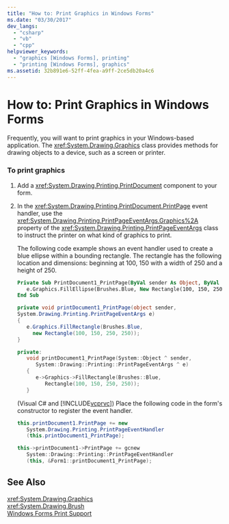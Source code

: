 ```yaml
---
title: "How to: Print Graphics in Windows Forms"
ms.date: "03/30/2017"
dev_langs: 
  - "csharp"
  - "vb"
  - "cpp"
helpviewer_keywords: 
  - "graphics [Windows Forms], printing"
  - "printing [Windows Forms], graphics"
ms.assetid: 32b891e6-52ff-4fea-a9ff-2ce5db20a4c6
---
```

# How to: Print Graphics in Windows Forms
Frequently, you will want to print graphics in your Windows-based application. The <xref:System.Drawing.Graphics> class provides methods for drawing objects to a device, such as a screen or printer.  
  
### To print graphics  
  
1. Add a <xref:System.Drawing.Printing.PrintDocument> component to your form.  
  
2. In the <xref:System.Drawing.Printing.PrintDocument.PrintPage> event handler, use the <xref:System.Drawing.Printing.PrintPageEventArgs.Graphics%2A> property of the <xref:System.Drawing.Printing.PrintPageEventArgs> class to instruct the printer on what kind of graphics to print.  
  
    The following code example shows an event handler used to create a blue ellipse within a bounding rectangle. The rectangle has the following location and dimensions: beginning at 100, 150 with a width of 250 and a height of 250.  
  
   ```vb  
   Private Sub PrintDocument1_PrintPage(ByVal sender As Object, ByVal e As System.Drawing.Printing.PrintPageEventArgs) Handles PrintDocument1.PrintPage  
      e.Graphics.FillEllipse(Brushes.Blue, New Rectangle(100, 150, 250, 250))  
   End Sub  
   ```  
  
   ```csharp  
   private void printDocument1_PrintPage(object sender,   
   System.Drawing.Printing.PrintPageEventArgs e)  
   {  
      e.Graphics.FillRectangle(Brushes.Blue,   
        new Rectangle(100, 150, 250, 250));  
   }  
   ```  
  
   ```cpp  
   private:  
      void printDocument1_PrintPage(System::Object ^ sender,  
         System::Drawing::Printing::PrintPageEventArgs ^ e)  
      {  
         e->Graphics->FillRectangle(Brushes::Blue,  
            Rectangle(100, 150, 250, 250));  
      }  
   ```  
  
    (Visual C# and [!INCLUDE[vcprvc](../../../../includes/vcprvc-md.md)]) Place the following code in the form's constructor to register the event handler.  
  
   ```csharp  
   this.printDocument1.PrintPage += new  
      System.Drawing.Printing.PrintPageEventHandler  
      (this.printDocument1_PrintPage);  
   ```  
  
   ```cpp  
   this->printDocument1->PrintPage += gcnew  
      System::Drawing::Printing::PrintPageEventHandler  
      (this, &Form1::printDocument1_PrintPage);  
   ```  
  
## See Also  
 <xref:System.Drawing.Graphics>  
 <xref:System.Drawing.Brush>  
 [Windows Forms Print Support](../../../../docs/framework/winforms/advanced/windows-forms-print-support.md)

